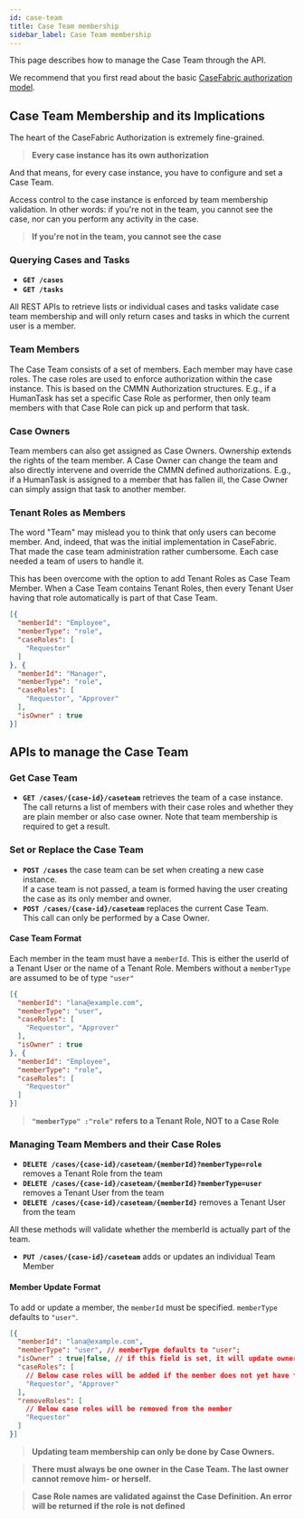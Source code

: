 ```yaml
---
id: case-team
title: Case Team membership
sidebar_label: Case Team membership
---
```


This page describes how to manage the Case Team through the API.

We recommend that you first read about the basic [CaseFabric authorization model](../engine/authorization).

## Case Team Membership and its Implications
The heart of the CaseFabric Authorization is extremely fine-grained. 

> **Every case instance has its own authorization**

And that means, for every case instance, you have to configure and set a Case Team.

Access control to the case instance is enforced by team membership validation. In other words: if you're not in the team, you cannot see the case, nor can you perform any activity in the case.

> **If you're not in the team, you cannot see the case**

### Querying Cases and Tasks
- **`GET /cases`**
- **`GET /tasks`**

All REST APIs to retrieve lists or individual cases and tasks validate case team membership and will only return cases and tasks in which the current user is a member.

### Team Members
The Case Team consists of a set of members. Each member may have case roles. The case roles are used to enforce authorization within the case instance. This is based on the CMMN Authorization structures. E.g., if a HumanTask has set a specific Case Role as performer, then only team members with that Case Role can pick up and perform that task.

### Case Owners
Team members can also get assigned as Case Owners. Ownership extends the rights of the team member. A Case Owner can change the team and also directly intervene and override the CMMN defined authorizations. E.g., if a HumanTask is assigned to a member that has fallen ill, the Case Owner can simply assign that task to another member.

### Tenant Roles as Members
The word "Team" may mislead you to think that only users can become member. 
And, indeed, that was the initial implementation in CaseFabric. That made the case team administration rather cumbersome. Each case needed a team of users to handle it.

This has been overcome with the option to add Tenant Roles as Case Team Member. When a Case Team contains Tenant Roles, then every Tenant User having that role automatically is part of that Case Team.

```json
[{ 
  "memberId": "Employee",
  "memberType": "role",
  "caseRoles": [
    "Requestor"
  ]
}, { 
  "memberId": "Manager",
  "memberType": "role",
  "caseRoles": [
    "Requestor", "Approver"
  ],
  "isOwner" : true
}]
```

## APIs to manage the Case Team

### Get Case Team
- **`GET /cases/{case-id}/caseteam`** retrieves the team of a case instance.<br/>
The call returns a list of members with their case roles and whether they are plain member or also case owner. Note that team membership is required to get a result.

### Set or Replace the Case Team
- **`POST /cases`** the case team can be set when creating a new case instance.<br/>
If a case team is not passed, a team is formed having the user creating the case as its only member and owner.
- **`POST /cases/{case-id}/caseteam`** replaces the current Case Team.<br/>
This call can only be performed by a Case Owner.

#### Case Team Format
Each member in the team must have a `memberId`. This is either the userId of a Tenant User or the name of a Tenant Role. Members without a `memberType` are assumed to be of type `"user"`
```json
[{ 
  "memberId": "lana@example.com",
  "memberType": "user",
  "caseRoles": [
    "Requestor", "Approver"
  ],
  "isOwner" : true
}, { 
  "memberId": "Employee",
  "memberType": "role",
  "caseRoles": [
    "Requestor"
  ]
}]
```
> **`"memberType" :"role"` refers to a Tenant Role, NOT to a Case Role**

### Managing Team Members and their Case Roles
- **`DELETE /cases/{case-id}/caseteam/{memberId}?memberType=role`** removes a Tenant Role from the team
- **`DELETE /cases/{case-id}/caseteam/{memberId}?memberType=user`** removes a Tenant User from the team
- **`DELETE /cases/{case-id}/caseteam/{memberId}`** removes a Tenant User from the team

All these methods will validate whether the memberId is actually part of the team.

- **`PUT /cases/{case-id}/caseteam`** adds or updates an individual Team Member<br/>

#### Member Update Format
To add or update a member, the `memberId` must be specified. `memberType` defaults to `"user"`.
```json
[{ 
  "memberId": "lana@example.com",
  "memberType": "user", // memberType defaults to "user";
  "isOwner" : true|false, // if this field is set, it will update ownership with the value. 
  "caseRoles": [
    // Below case roles will be added if the member does not yet have them.
    "Requestor", "Approver"
  ],
  "removeRoles": [ 
    // Below case roles will be removed from the member
    "Requestor"
  ]
}]
```
> **Updating team membership can only be done by Case Owners.**

> **There must always be one owner in the Case Team. The last owner cannot remove him- or herself.**

> **Case Role names are validated against the Case Definition. An error will be returned if the role is not defined**
